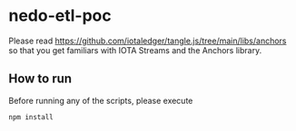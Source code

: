 # nedo-etl-poc

Please read https://github.com/iotaledger/tangle.js/tree/main/libs/anchors so that you get familiars with IOTA Streams and the Anchors library. 

## How to run

Before running any of the scripts, please execute 

```
npm install
``` 
